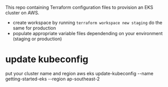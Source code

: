 This repo containing Terraform configuration files to provision an EKS cluster on AWS.

- create workspace by running `terraform workspace new staging` do the same for production
- populate appropriate variable files dependending on your environment (staging or production)

# update kubeconfig

put your cluster name and region
aws eks update-kubeconfig --name getting-started-eks --region ap-southeast-2
